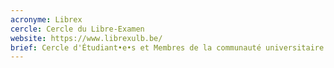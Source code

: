 ```yaml
---
acronyme: Librex
cercle: Cercle du Libre-Examen
website: https://www.librexulb.be/
brief: Cercle d'Étudiant•e•s et Membres de la communauté universitaire qui adhère et promouvoient le Libre-Examen
---
```

